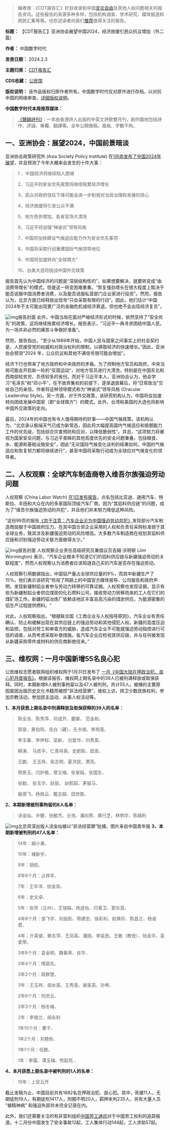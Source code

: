 



> 
> 编者按：《CDT报告汇》栏目收录和中国[言论自由](https://chinadigitaltimes.net/space/言论自由)及其他人权问题相关的报告资讯。这些报告的来源多种多样，包括机构调查、学术研究、媒体报道和网民汇集等等。也欢迎读者向我们[推荐](https://chinadigitaltimes.net/chinese/telegrambot)值得关注的报告。
> 
> 
> 




**标题：** 【CDT报告汇】亚洲协会展望中国2024，经济放缓引民众抗议增加（外二篇）  

**作者：** 中国数字时代  

**发表日期：** 2024.2.3  

**主题归类：** [CDT报告汇](https://chinadigitaltimes.net/chinese/category/cdt-stories/cdt%E6%8A%A5%E5%91%8A%E6%B1%87)  

**CDS收藏：** [公民馆](https://chinadigitaltimes.net/space/%E5%85%AC%E6%B0%91%E9%A6%86)  

**版权说明：** 该作品版权归原作者所有。中国数字时代仅对原作进行存档，以对抗中国的网络审查。[详细版权说明](https://chinadigitaltimes.net/chinese/copyright)。


**中国数字时代本周推荐媒体：** 



> 
> [《聲韻詩刊》](https://vvpoetry.com/)：一本由香港詩人出版的中英文詩歌雙月刊，創作園地包括詩作、評論、專欄、翻譯等。全年公開徵稿，風格、字數不拘。
> 
> 
> 


一、亚洲协会：展望2024，中国前景暗淡
--------------------


亚洲协会政策研究所 (Asia Society Policy Institute) 在[1月底发布了中国2024年展望](https://asiasociety.org/policy-institute/china-2024-what-watch#economic-slowdown-will-drive-public-discontent--17393)，并且预测了今年大概率会发生的十件大事：



> 
> 1 、中国经济将继续陷入困境  
> 
> 2、习近平的安全优先政策将继续拖累经济增长  
> 
> 3、民众对政府信任下降可能会进一步削弱对当局治理和发展的信心  
> 
> 4、经济放缓将引发公众不满  
> 
> 5、地方债务增加，各省官场大清洗  
> 
> 6、习近平将加强“神谕式”领导风格  
> 
> 7、中国将加快建设气候适应能力作为安全优先事项  
> 
> 8、中国将采取行动重建国际气候领导地位  
> 
> 9、中国将加速转向“全球南方”  
> 
> 10、台美大选将挑战中国外交政策
> 
> 
> 


报告首先认为中国经济的问题是“深层结构性的”，如果想要解决，就要转变成“由消费带增长”的模式，但是这一转变困难重重。“恢复强劲增长在很大程度上取决于能否说服中国消费者消费，以及能否说服私营部门企业家进行投资”。然而，报告认为，北京方面已经释放出信号“只会采取有限的行动”。因此，他们估计“中国2024年不太可能出现更广泛的金融危机或经济衰退，但也绝不会出现经济复苏”。


![img](https://chinadigitaltimes.net/chinese/files/2024/02/China2024_webreport_fin.jpg)报告封面
此外，中国当局在面对严峻经济形式的时候，依然坚持了“安全优先”的政策，这将继续拖累经济增长。报告表示，“习近平一再寻求团结中国人民，为一场并非必然的痛苦斗争做好准备”。


然而，报告指出，“至少从1989年开始，中国人民与国家之间事实上的社会契约是，人民接受党的权威和对政治权利的限制，以换取经济的快速增长。”因此，亚洲协会预测“2024 年，公众抗议和其他不满信号很可能会增加”。


经济下行也带来了地方政府和中央政府的矛盾。为了控制地方官员和政府，中央当局可能会开启新一轮的“反腐运动”，对地方官员进行大清洗，特别是在中国东北和西南部较贫穷、负债较多的省份。而对于习近平本人，亚洲协会认为，他会学习“毛泽东”和“邓小平”，在不放弃集权的前提下，逐渐退居幕后，将“日常政治”交给自己的亲信。作者将这种领导模式称为“神谕式”领导风格 (Oracular Leadership Style)。另一方面，对于外交政策，该研究机构认为，中国将会加速转向团结发展中国家（即“全球南方”）的模式。此外，台湾和美国的大选也将影响中国外交政策的走向。


最后，2024年的中国也有令人值得期待的好事——中国气候政策。该机构认为，“北京承认极端天气已成为新常态，因此将大幅提高国内气候适应和抵御能力工作的优先级，包括综合灾害预防和应对，以降低脆弱性”。并且，“这项努力将被视为国家安全问题，与习近平青睐的其他高度优先的安全问题重叠，包括粮食、水、能源和基础设施安全”，因此“无论国际气候变化谈判的结果如何，中国的气候适应和恢复努力都将继续进行”，甚至中国将采取行动成为全球应对气候变化的领导者。


二、人权观察：全球汽车制造商卷入维吾尔族强迫劳动问题
--------------------------


人权观察 (China Labor Watch) [在1日发布报告](https://www.hrw.org/zh-hans/news/2024/02/01/china-carmakers-implicated-uyghur-forced-labor)，点名包括比亚迪、通用汽车、特斯拉、丰田和大众在内的多家国际顶级汽车厂商，因为“其铝料供应链”的问题，成为了“维吾尔族强迫劳动的共犯”，并且他们并未努力降低这种风险。


“这份99页的报告[《怠于注意：汽车企业沦为中国强迫劳动共犯》](https://www.hrw.org/node/387181)发现部分汽车制造商屈服于中国政府压力，在其中国合资企业采用的人权和负责任采购标准弱于其全球业务，致其涉及新疆强迫劳动的风险增高。大多数汽车制造商在规划其铝料供应链和识别强迫劳动关联方面做得太少。”


![img](https://chinadigitaltimes.net/chinese/files/2024/02/china0224web_1.jpg)报告封面
人权观察企业责任高级研究员兼倡议员吉姆·沃明顿 (Jim Wormington) 表示，“汽车企业根本不知道它们的铝料供应链与新疆强迫劳动的关联程度”，然而人权观察认为消费者应该知道自己买的汽车是否存在强迫劳动。


人权观察引用数据指出，中国铝产量占全球供应量的9%，而其中新疆生产了15%。他们表示该研究“检视了网路上的中国官方媒体报导、公司报告和政府声明，发现新疆制铝业者参与劳动力转移的可靠证据。人权观察也发现证据，显示有些为新疆制铝业者供应煤炭的化石燃料公司，接收劳动力转移而来的工人在它们的煤矿场工作。新疆的铝冶炼厂依赖该地区丰富且高污染的煤炭供应，为能源密集的铝生产过程提供燃料。“


对此，人权观察指出，“根据联合国《工商企业与人权指导原则》，汽车企业有责任确认、防止和缓解出现在其供应链上的强迫劳动和其他侵犯人权。新疆的高度压迫和监控，包括对劳工和审查方的威胁，造成汽车企业不可能就强迫劳动指控进行可信的调查，从而考虑采取补救措施。各汽车企业应检视其供应链，并与任何被发现从新疆采购零件或材料的供应商断绝往来。”


三、维权网：一月中国新增55名良心犯
------------------


公民维权志愿者联网组织维权网于1月31日发布了 [一月《中国大陆在押政治犯、良心犯月度报告》](https://wqw2010.blogspot.com/2024/01/2024131100-1682.html)。根据该报告，维权网上期名录中的39人已被刑满释放或取保获释。同时，本期新增8人被刑事拘留以及47人被判刑，共计55人。被捕的主要原因是因出版历史文化书籍而被控“非法经营罪”，维权上访，捍卫少数民族权利，参加宗教活动，参加民主运动、从事人权活动等。


**1、本月获悉上期名录中刑满释放及取保获释的39人的名单：** 



> 
> 陈全龙、陈秀萍、邓成开、董娜、 范金和、
> 
> 
> 郭泉、黄伯鸣、吉白（藏）、孔令坡、李玲莲、
> 
> 
> 李玉春、李伊棕、梁新、 刘爱华、刘秀英、
> 
> 
> 柳涛、 马彦平、仁青持真、史颜影、田宣、
> 
> 
> 王鹏、 王玉玲、吴志明、夏洪民、萧亮、
> 
> 
> 邢景玉、闫护救、曾又梅、张翠娟、张国生、
> 
> 
> 张勤、 张玉华、赵丽、 赵熙茹、茅骏马、
> 
> 
> 裴德飞、杨佩云、戴志超、田世胜、
> 
> 
> 


**2、本期新增被刑事拘留的8人名单：** 



> 
> 涂金灿、许健、张敏杰、仝浩、潘向荣、黄行芝、林明华、陈越利
> 
> 
> 


![img](https://chinadigitaltimes.net/chinese/files/2024/02/post-704742-65bf69110ce79.)北京资深出版人涂金灿被以“非法经营罪”批捕，图片来自中国青年报
**3、本期新增被判刑的47人名单：** 



> 
> 14年：阚小勇、
> 
> 
> 10年：褚新宇、
> 
> 
> 9年：胡彪、
> 
> 
> 8年6个月：占祥军、
> 
> 
> 7年：王华洋、徐金凤、
> 
> 
> 6年：史文卓、
> 
> 
> 5年：张萍（兰州）、王瑞娟、杨适怡、闫善卫、窦长营、
> 
> 
> 4年6个月：邹飞宇、刘丽影、蒋建忠、徐彩利、赵焕珍、陈昌兰、杨淑君、
> 
> 
> 4年：亓英俊、赖东萍、王凤英、潘刚、李延民、王敏（教授）、陆金华、袁爱荣、
> 
> 
> 3年6个月：袁金明、魏春荣、肖华、
> 
> 
> 3年4个月：隋丽先、
> 
> 
> 3年2个月：周群慧、
> 
> 
> 3年：王玉祥、胡水英、王秀莲、谢圣英、孙琴、
> 
> 
> 2年6个月：何庆云、
> 
> 
> 2年3个月：杨冬梅、
> 
> 
> 2年：李俊兰、胡永利
> 
> 
> 1年10个月：曹干、
> 
> 
> 1年2个月：刘艳秋、
> 
> 
> 1年1个月：任鹏、
> 
> 
> 1年：李霜、谭玉梅、熊起亮 、
> 
> 
> 


**4、本月获悉上期名录中被判刑的1人的名单：** 



> 
> 15年：上官云开
> 
> 
> 


截止发稿为止，中国目前共有1682名在押政治犯、良心犯。其中，死缓11人，无期徒刑19人，有期徒刑1417人，刑期不明20人，羁押未判235人，另有大量人员 “被精神病” 和强迫失踪并未完全记录在内。


此外，我们还需要关注的有非营利组织[中国劳工通讯](https://clb.org.hk/zh-hans)对于中国劳工权利的追踪报道。十二月份中国发生了安全事故12起，工人集体行动144起，工人求助57起。







